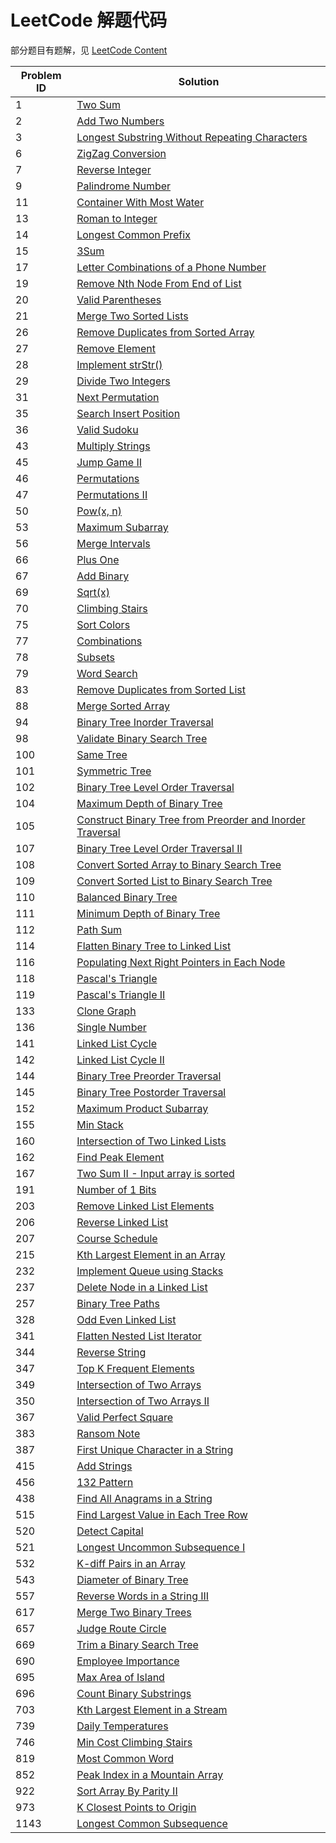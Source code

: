 # LeetCode 解题代码

部分题目有题解，见 [LeetCode Content](http://www.scutmath.com/contents/)

| Problem ID | Solution |
| ---- | ---- |
| 1   | [Two Sum](./1_TwoSum/) |
| 2   | [Add Two Numbers](./2_AddTwoNumbers/) |
| 3   | [Longest Substring Without Repeating Characters](./3_LongestSubstringWithoutRepeatingCharacters/) |
| 6   | [ZigZag Conversion](./6_ZigZagConversion/) |
| 7   | [Reverse Integer](./7_ReverseInteger/) |
| 9   | [Palindrome Number](./9_PalindromeNumber/) |
| 11  | [Container With Most Water](./11_ContainerWithMostWater/) |
| 13  | [Roman to Integer](./13_RomanToInteger/) |
| 14  | [Longest Common Prefix](./14_LongestCommonPrefix/) |
| 15  | [3Sum](./15_3Sum/) |
| 17  | [Letter Combinations of a Phone Number](./1-100/17_LetterCombinationsOfAPhoneNumber/) |
| 19  | [Remove Nth Node From End of List](./19_RemoveNthNodeFromEndOfList/) |
| 20  | [Valid Parentheses](./20_ValidParentheses/) |
| 21  | [Merge Two Sorted Lists](./21_MergeTwoSortedLists/) |
| 26  | [Remove Duplicates from Sorted Array](./26_RemoveDuplicatesFromSortedArray/) |
| 27  | [Remove Element](./27_RemoveElement/) |
| 28  | [Implement strStr()](./28_Implement_Strstr/) |
| 29  | [Divide Two Integers](./29_DivideTwoIntegers/) |
| 31  | [Next Permutation](./31_NextPermutation/) |
| 35  | [Search Insert Position](./35_SearchInsertPosition/) |
| 36  | [Valid Sudoku](./36_ValidSudoku/) |
| 43  | [Multiply Strings](./43_MultiplyStrings/) |
| 45  | [Jump Game II](./45_JumpGameII/) |
| 46  | [Permutations](./46_Permutations/) |
| 47  | [Permutations II](./47_PermutationsII/) |
| 50  | [Pow(x, n)](./50_Pow/) |
| 53  | [Maximum Subarray](./53_MaximumSubarray/) |
| 56  | [Merge Intervals](./56_MergeIntervals) |
| 66  | [Plus One](./66_PlusOne/) |
| 67  | [Add Binary](./67_AddBinary/) |
| 69  | [Sqrt(x)](./69_SqrtX/) |
| 70  | [Climbing Stairs](./70_ClimbingStairs/) |
| 75  | [Sort Colors](./75_SortColors/) |
| 77  | [Combinations](./1-100/77_Combinations/) |
| 78  | [Subsets](./1-100/78_Subsets/) |
| 79  | [Word Search](./1-100/79_WordSearch/) |
| 83  | [Remove Duplicates from Sorted List](./83_RemoveDuplicatesFromSortedList/) |
| 88  | [Merge Sorted Array](./88_MergeSortedArray/) |
| 94  | [Binary Tree Inorder Traversal](./1-100/94_BinaryTreeInorderTraversal/) |
| 98  | [Validate Binary Search Tree](./98_ValidateBinarySearchTree/) |
| 100 | [Same Tree](./100_SameTree/) |
| 101 | [Symmetric Tree](./101_SymmetricTree/) |
| 102 | [Binary Tree Level Order Traversal](./101-200/102_BinaryTreeLevelOrderTraversal/) |
| 104 | [Maximum Depth of Binary Tree](./101-200/104_MaximumDepthOfBinaryTree/) |
| 105 | [Construct Binary Tree from Preorder and Inorder Traversal](./101-200/105_ConstructBinaryTreeFromPreorderAndInorderTraversal/) |
| 107 | [Binary Tree Level Order Traversal II](./107_BinaryTreeLevelOrderTraversalII/) |
| 108 | [Convert Sorted Array to Binary Search Tree](./108_ConvertSortedArrayToBinarySearchTree/) |
| 109 | [Convert Sorted List to Binary Search Tree](./109_ConvertSortedListToBinarySearchTree/) |
| 110 | [Balanced Binary Tree](./110_BalancedBinaryTree/) |
| 111 | [Minimum Depth of Binary Tree](https://leetcode.com/problems/minimum-depth-of-binary-tree/description/) |
| 112 | [Path Sum](https://leetcode.com/problems/path-sum/description/) |
| 114 | [Flatten Binary Tree to Linked List](https://leetcode.com/problems/flatten-binary-tree-to-linked-list/description/) |
| 116 | [Populating Next Right Pointers in Each Node](./116_PopulatingNextRightPointersInEachNode/) |
| 118 | [Pascal's Triangle](https://leetcode.com/problems/pascals-triangle/description/) |
| 119 | [Pascal's Triangle II](https://leetcode.com/problems/pascals-triangle-ii/description/) |
| 133 | [Clone Graph](https://leetcode.com/problems/clone-graph/) |
| 136 | [Single Number](https://leetcode.com/problems/single-number/description/) |
| 141 | [Linked List Cycle](./141_LinkedListCycle) |
| 142 | [Linked List Cycle II](./142_LinkedListCycleII) |
| 144 | [Binary Tree Preorder Traversal](./101-200/144_BinaryTreePreorderTraversal/) |
| 145 | [Binary Tree Postorder Traversal](./101-200/145_BinaryTreePostorderTraversal/) |
| 152 | [Maximum Product Subarray](https://leetcode.com/problems/maximum-product-subarray/description/) |
| 155 | [Min Stack](./155_MinStack/) |
| 160 | [Intersection of Two Linked Lists](./160_IntersectionOfTwoLinkedLists/) |
| 162 | [Find Peak Element](https://leetcode.com/problems/find-peak-element/description/) |
| 167 | [Two Sum II - Input array is sorted](https://leetcode.com/problems/two-sum-ii-input-array-is-sorted/description/) |
| 191 | [Number of 1 Bits](https://leetcode.com/problems/number-of-1-bits/description/) |
| 203 | [Remove Linked List Elements](./203_RemoveLinkedListElements) |
| 206 | [Reverse Linked List](./206_ReverseLinkedList/) |
| 207 | [Course Schedule](https://leetcode.com/problems/course-schedule/) |
| 215 | [Kth Largest Element in an Array](https://leetcode.com/problems/kth-largest-element-in-an-array/description/) |
| 232 | [Implement Queue using Stacks](https://leetcode.com/problems/implement-queue-using-stacks/description/) |
| 237 | [Delete Node in a Linked List](https://leetcode.com/problems/delete-node-in-a-linked-list/description/) |
| 257 | [Binary Tree Paths](https://leetcode.com/problems/binary-tree-paths/description/) |
| 328 | [Odd Even Linked List](./328_OddEvenLinkedList) |
| 341 | [Flatten Nested List Iterator](./341_FlattenNestedListIterator/) |
| 344 | [Reverse String](https://leetcode.com/problems/reverse-string/description/) |
| 347 | [Top K Frequent Elements](./347_TopKFrequentElements/) |
| 349 | [Intersection of Two Arrays](./301-400/349_IntersectionOfTwoArrays/) |
| 350 | [Intersection of Two Arrays II](https://leetcode.com/problems/intersection-of-two-arrays-ii/description/) |
| 367 | [Valid Perfect Square](./367_ValidPerfectSquare) |
| 383 | [Ransom Note](https://leetcode.com/problems/ransom-note/description/) |
| 387 | [First Unique Character in a String](https://leetcode.com/problems/first-unique-character-in-a-string/description/) |
| 415 | [Add Strings](https://leetcode.com/problems/add-strings/description/) |
| 456 | [132 Pattern](./456_132Pattern/) |
| 438 | [Find All Anagrams in a String](./438_FindAllAnagramsInAString/) |
| 515 | [Find Largest Value in Each Tree Row](https://leetcode.com/problems/find-largest-value-in-each-tree-row/description/) |
| 520 | [Detect Capital](https://leetcode.com/problems/detect-capital/description/) |
| 521 | [Longest Uncommon Subsequence I](https://leetcode.com/problems/longest-uncommon-subsequence-i/description/) |
| 532 | [K-diff Pairs in an Array](https://leetcode.com/problems/k-diff-pairs-in-an-array/description/) |
| 543 | [Diameter of Binary Tree](./543_DiameterOfBinaryTree/) |
| 557 | [Reverse Words in a String III](https://leetcode.com/problems/reverse-words-in-a-string-iii/description/) |
| 617 | [Merge Two Binary Trees](https://leetcode.com/problems/merge-two-binary-trees/description/) |
| 657 | [Judge Route Circle](https://leetcode.com/problems/judge-route-circle/description/) |
| 669 | [Trim a Binary Search Tree](https://leetcode.com/problems/trim-a-binary-search-tree/description/) |
| 690 | [Employee Importance](https://leetcode.com/problems/employee-importance/description/) |
| 695 | [Max Area of Island](https://leetcode.com/problems/max-area-of-island/description/) |
| 696 | [Count Binary Substrings](https://leetcode.com/problems/count-binary-substrings/description/) |
| 703 | [Kth Largest Element in a Stream](https://leetcode.com/problems/kth-largest-element-in-a-stream/) |
| 739 | [Daily Temperatures](./739_DailyTemperatures/) |
| 746 | [Min Cost Climbing Stairs](https://leetcode.com/problems/min-cost-climbing-stairs/description/) |
| 819 | [Most Common Word](https://leetcode.com/problems/most-common-word/description/) |
| 852 | [Peak Index in a Mountain Array](https://leetcode.com/problems/peak-index-in-a-mountain-array/description/) |
| 922 | [Sort Array By Parity II](https://leetcode.com/problems/sort-array-by-parity-ii/) |
| 973 | [K Closest Points to Origin](./973_KClosestPointsToOrigin/) |
| 1143 | [Longest Common Subsequence](./1101-1200/1143_LongestCommonSubsequence/) |
